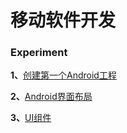 # 移动软件开发

### Experiment

**1、**[创建第一个Android工程](https://github.com/eric-ruhu/MobileApp/tree/master/TestApp)

**2、**[Android界面布局](https://github.com/eric-ruhu/MobileApp/tree/master/LayoutTuorial)

**3、**[UI组件]()